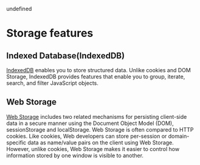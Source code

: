 undefined
# Storage features

## Indexed Database(IndexedDB)
[IndexedDB](./storage/IndexedDB.md) enables you to store structured data. Unlike cookies and DOM Storage, IndexedDB provides features that enable you to group, iterate, search, and filter JavaScript objects.

## Web Storage
[Web Storage](./storage/web-and-offline-storage.md) includes two related mechanisms for persisting client-side data in a secure manner using the Document Object Model (DOM), sessionStorage and localStorage. Web Storage is often compared to HTTP cookies. Like cookies, Web developers can store per-session or domain-specific data as name/value pairs on the client using Web Storage. However, unlike cookies, Web Storage makes it easier to control how information stored by one window is visible to another. 

